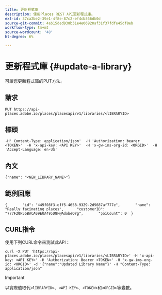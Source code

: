 ```yaml
---
title: 更新程式庫
description: 使用Places REST API更新程式庫。
exl-id: 37ca2be2-39e1-4f8e-87c2-ef4cb366db0d
source-git-commit: 4ab15ded930b31e4e06920af31f37fdfe45df8eb
workflow-type: tm+mt
source-wordcount: '48'
ht-degree: 6%

---
```


# 更新程式庫 {#update-a-library}

可讓您更新程式庫的PUT方法。

## 請求

```text
PUT https://api-places.adobe.io/places/placesapi/v1/libraries/<lIBRARYID>
```

## 標頭

```text
-H' Content-Type: application/json'  -H 'Authorization: bearer <TOKEN>'  -H 'x-api-key: <API KEY>'  -H 'x-gw-ims-org-id: <ORGID>'  -H 'Accept-Language: en-US'
```

## 內文

```text
{"name": "<NEW_LIBRARY_NAME>"}
```

## 範例回應

```text
{       "id": "449f08f3-eff5-4658-9329-2d9687af777e",       "name": "Really facinating places",      "customerID": "777F20F55BACA09E0A495D8F@AdobeOrg",       "poiCount": 0  }
```

## CURL指令

使用下列CURL命令來測試此API：

```text
curl -X PUT 'https://api-places.adobe.io/places/placesapi/v1/libraries/<LIBRARYID>' -H 'x-api-key: <API KEY>' -H 'Authorization: Bearer <TOKEN>' -H 'x-gw-ims-org-id: <ORGID>' -d '{"name":"Updated Library Name"}' -H "Content-Type: application/json"
```

>[!IMPORTANT]
>
>以實際值取代`<lIBRARYID>`、`<API KEY>`、`<TOKEN>`和`<ORGID>`等變數。
